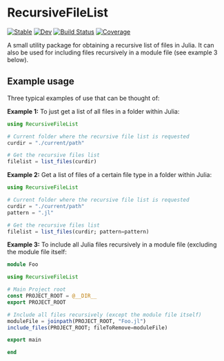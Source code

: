# RecursiveFileList

[![Stable](https://img.shields.io/badge/docs-stable-blue.svg)](https://fwplatzek.github.io/RecursiveFileList.jl/stable)
[![Dev](https://img.shields.io/badge/docs-dev-blue.svg)](https://fwplatzek.github.io/RecursiveFileList.jl/dev/)
[![Build Status](https://github.com/fwplatzek/RecursiveFileList.jl/actions/workflows/CI.yml/badge.svg?branch=master)](https://github.com/fwplatzek/RecursiveFileList.jl/actions/workflows/CI.yml?query=branch%3Amaster)
[![Coverage](https://codecov.io/gh/fwplatzek/RecursiveFileList.jl/branch/master/graph/badge.svg)](https://codecov.io/gh/fwplatzek/RecursiveFileList.jl)

A small utility package for obtaining a recursive list of files in Julia.
It can also be used for including files recursively in a module file (see example 3 below).

## Example usage
Three typical examples of use that can be thought of:

**Example 1:** To just get a list of all files in a folder within Julia:

```julia
using RecursiveFileList

# Current folder where the recursive file list is requested
curdir = "./current/path"

# Get the recursive files list
filelist = list_files(curdir)
```

**Example 2:** Get a list of files of a certain file type in a folder within Julia:

```julia
using RecursiveFileList

# Current folder where the recursive file list is requested
curdir = "./current/path"
pattern = ".jl"

# Get the recursive files list
filelist = list_files(curdir; pattern=pattern)
```

**Example 3:** To include all Julia files recursively in a module file (excluding the module file itself:

```julia
module Foo

using RecursiveFileList

# Main Project root
const PROJECT_ROOT = @__DIR__
export PROJECT_ROOT

# Include all files recursively (except the module file itself)
moduleFile = joinpath(PROJECT_ROOT, "Foo.jl")
include_files(PROJECT_ROOT; fileToRemove=moduleFile)

export main

end
```
